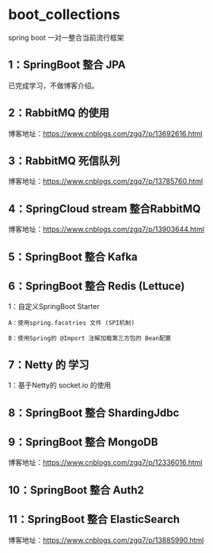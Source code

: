 # boot_collections

spring boot 一对一整合当前流行框架

## 1：SpringBoot 整合 JPA

  已完成学习，不做博客介绍。

## 2：RabbitMQ 的使用

博客地址：https://www.cnblogs.com/zgq7/p/13692616.html

## 3：RabbitMQ 死信队列

博客地址：https://www.cnblogs.com/zgq7/p/13785760.html

## 4：SpringCloud stream 整合RabbitMQ

博客地址：https://www.cnblogs.com/zgq7/p/13903644.html

## 5：SpringBoot 整合 Kafka

## 6：SpringBoot 整合 Redis (Lettuce)
  
  1：自定义SpringBoot Starter
  
    A：使用spring.facotries 文件 (SPI机制)
    
    B：使用Spring的 @Import 注解加载第三方包的 Bean配置
    
## 7：Netty 的 学习
  
  1：基于Netty的 socket.io 的使用

## 8：SpringBoot 整合 ShardingJdbc

## 9：SpringBoot 整合 MongoDB

博客地址：https://www.cnblogs.com/zgq7/p/12336016.html

## 10：SpringBoot 整合 Auth2

## 11：SpringBoot 整合 ElasticSearch

博客地址：https://www.cnblogs.com/zgq7/p/13885990.html
